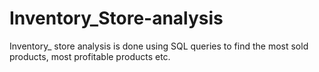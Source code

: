 # Inventory_Store-analysis
Inventory_ store analysis is done using SQL queries to find the most sold products, most profitable products etc.
